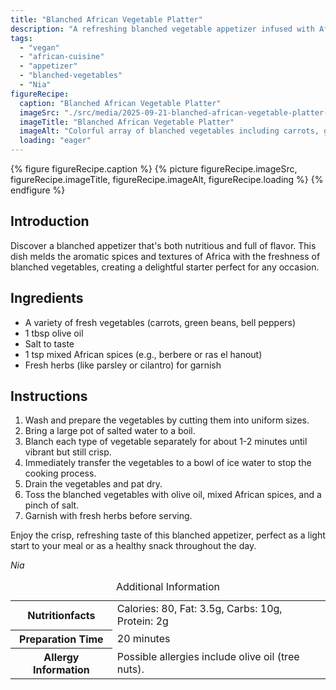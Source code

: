 ```yaml
---
title: "Blanched African Vegetable Platter"
description: "A refreshing blanched vegetable appetizer infused with African spices. Perfect for a light and healthy start to any meal."
tags:
  - "vegan"
  - "african-cuisine"
  - "appetizer"
  - "blanched-vegetables"
  - "Nia"
figureRecipe: 
  caption: "Blanched African Vegetable Platter"
  imageSrc: "./src/media/2025-09-21-blanched-african-vegetable-platter-4963.png"
  imageTitle: "Blanched African Vegetable Platter"
  imageAlt: "Colorful array of blanched vegetables including carrots, green beans, and bell peppers, seasoned with African spices and herbs, on a simple table."
  loading: "eager"
---
```


{% figure figureRecipe.caption %}
{% picture figureRecipe.imageSrc, figureRecipe.imageTitle, figureRecipe.imageAlt, figureRecipe.loading %}
{% endfigure %}

## Introduction

Discover a blanched appetizer that's both nutritious and full of flavor. This dish melds the aromatic spices and textures of Africa with the freshness of blanched vegetables, creating a delightful starter perfect for any occasion.

## Ingredients

- A variety of fresh vegetables (carrots, green beans, bell peppers)
- 1 tbsp olive oil
- Salt to taste
- 1 tsp mixed African spices (e.g., berbere or ras el hanout)
- Fresh herbs (like parsley or cilantro) for garnish

## Instructions

1. Wash and prepare the vegetables by cutting them into uniform sizes.
2. Bring a large pot of salted water to a boil.
3. Blanch each type of vegetable separately for about 1-2 minutes until vibrant but still crisp.
4. Immediately transfer the vegetables to a bowl of ice water to stop the cooking process.
5. Drain the vegetables and pat dry.
6. Toss the blanched vegetables with olive oil, mixed African spices, and a pinch of salt.
7. Garnish with fresh herbs before serving.

Enjoy the crisp, refreshing taste of this blanched appetizer, perfect as a light start to your meal or as a healthy snack throughout the day.

*Nia*

<table><caption class='sr-only'>Additional Information</caption><tr><th>Nutritionfacts</th><td>Calories: 80, Fat: 3.5g, Carbs: 10g, Protein: 2g&nbsp;</td></tr><tr><th>Preparation Time</th><td>20 minutes&nbsp;</td></tr><tr><th>Allergy Information</th><td>Possible allergies include olive oil (tree nuts).&nbsp;</td></tr></table>

